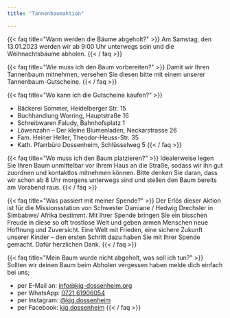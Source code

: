 ```yaml
---
title: "Tannenbaumaktion"

---
```

{{< faq title="Wann werden die Bäume abgeholt?" >}}
Am Samstag, den 13.01.2023 werden wir ab 9:00 Uhr unterwegs sein und die Weihnachtsbäume abholen.
{{< / faq >}}

{{< faq title="Wie muss ich den Baum vorbereiten?" >}}
Damit wir Ihren Tannenbaum mitnehmen, versehen Sie diesen bitte mit einem unserer Tannenbaum-Gutscheine.
{{< / faq >}}

{{< faq title="Wo kann ich die Gutscheine kaufen?" >}}
* Bäckerei Sommer, Heidelberger Str. 15
* Buchhandlung Worring, Hauptstraße 16
* Schreibwaren Faludy, Bahnhofsplatz 1
* Löwenzahn – Der kleine Blumenladen, Neckarstrasse 26
* Fam. Heiner Heller, Theodor-Heuss-Str. 35
* Kath. Pfarrbüro Dossenheim, Schlüsselweg 5
{{< / faq >}}

{{< faq title="Wo muss ich den Baum platzieren?" >}}
Idealerweise legen Sie Ihren Baum unmittelbar vor Ihrem Haus an die Straße, sodass wir ihn gut zuordnen und kontaktlos mitnehmen können. Bitte denken Sie daran, dass wir schon ab 8 Uhr morgens unterwegs sind und stellen den Baum bereits am Vorabend raus.
{{< / faq >}}

{{< faq title="Was passiert mit meiner Spende?" >}}
Der Erlös dieser Aktion ist für die Missionsstation von Schwester Damiane / Hedwig Drechsler in Simbabwe/ Afrika bestimmt. Mit Ihrer Spende bringen Sie ein bisschen Freude in diese so oft trostlose Welt und geben armen Menschen neue Hoffnung und Zuversicht. Eine Welt mit Frieden, eine sichere Zukunft unserer Kinder – den ersten Schritt dazu haben Sie mit Ihrer Spende gemacht. Dafür herzlichen Dank.
{{< / faq >}}

{{< faq title="Mein Baum wurde nicht abgeholt, was soll ich tun?" >}}
Sollten wir deinen Baum beim Abholen vergessen haben melde dich einfach bei uns;
* per E-Mail an: [info@kjg-dossenheim.org](mailto:info@kjg-dossenheim.org)
* per WhatsApp: [0721 61906054](https://wa.me/4972161906054)
* per Instagram: [@kjg.dossenheim](https://www.instagram.com/kjg.dossenheim/)
* per Facebook: [kjg.dossenheim](https://www.facebook.com/kjg.dossenheim/)
{{< / faq >}}